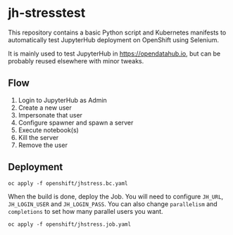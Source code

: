 # jh-stresstest

This repository contains a basic Python script and Kubernetes manifests to automatically test JupyterHub deployment on OpenShift using Selenium.

It is mainly used to test JupyterHub in https://opendatahub.io, but can be probably reused elsewhere with minor tweaks.

## Flow

1. Login to JupyterHub as Admin
2. Create a new user
3. Impersonate that user
4. Configure spawner and spawn a server
5. Execute notebook(s)
6. Kill the server
7. Remove the user

## Deployment

```
oc apply -f openshift/jhstress.bc.yaml
```

When the build is done, deploy the Job. You will need to configure `JH_URL`, `JH_LOGIN_USER` and `JH_LOGIN_PASS`. You can also change `parallelism` and `completions` to set how many parallel users you want.

```
oc apply -f openshift/jhstress.job.yaml
```
